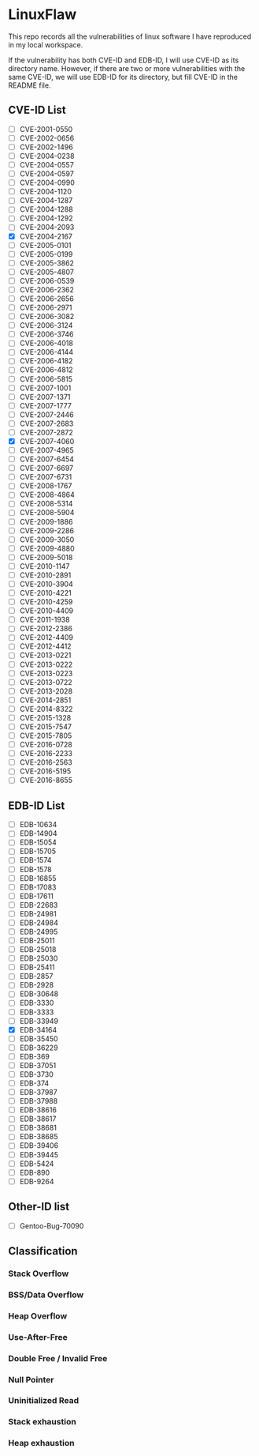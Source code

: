 # LinuxFlaw

This repo records all the vulnerabilities of linux software I have reproduced in my local workspace.

If the vulnerability has both CVE-ID and EDB-ID, I will use CVE-ID as its directory name. However, if there are two or more vulnerabilities with the same CVE-ID, we will use EDB-ID for its directory, but fill CVE-ID in the README file.

## CVE-ID List

- [ ] CVE-2001-0550
- [ ] CVE-2002-0656
- [ ] CVE-2002-1496
- [ ] CVE-2004-0238
- [ ] CVE-2004-0557
- [ ] CVE-2004-0597
- [ ] CVE-2004-0990
- [ ] CVE-2004-1120
- [ ] CVE-2004-1287
- [ ] CVE-2004-1288
- [ ] CVE-2004-1292
- [ ] CVE-2004-2093
- [x] CVE-2004-2167
- [ ] CVE-2005-0101
- [ ] CVE-2005-0199
- [ ] CVE-2005-3862
- [ ] CVE-2005-4807
- [ ] CVE-2006-0539
- [ ] CVE-2006-2362
- [ ] CVE-2006-2656
- [ ] CVE-2006-2971
- [ ] CVE-2006-3082
- [ ] CVE-2006-3124
- [ ] CVE-2006-3746
- [ ] CVE-2006-4018
- [ ] CVE-2006-4144
- [ ] CVE-2006-4182
- [ ] CVE-2006-4812
- [ ] CVE-2006-5815
- [ ] CVE-2007-1001
- [ ] CVE-2007-1371
- [ ] CVE-2007-1777
- [ ] CVE-2007-2446
- [ ] CVE-2007-2683
- [ ] CVE-2007-2872
- [x] CVE-2007-4060
- [ ] CVE-2007-4965
- [ ] CVE-2007-6454
- [ ] CVE-2007-6697
- [ ] CVE-2007-6731
- [ ] CVE-2008-1767
- [ ] CVE-2008-4864
- [ ] CVE-2008-5314
- [ ] CVE-2008-5904
- [ ] CVE-2009-1886
- [ ] CVE-2009-2286
- [ ] CVE-2009-3050
- [ ] CVE-2009-4880
- [ ] CVE-2009-5018
- [ ] CVE-2010-1147
- [ ] CVE-2010-2891
- [ ] CVE-2010-3904
- [ ] CVE-2010-4221
- [ ] CVE-2010-4259
- [ ] CVE-2010-4409
- [ ] CVE-2011-1938
- [ ] CVE-2012-2386
- [ ] CVE-2012-4409
- [ ] CVE-2012-4412
- [ ] CVE-2013-0221
- [ ] CVE-2013-0222
- [ ] CVE-2013-0223
- [ ] CVE-2013-0722
- [ ] CVE-2013-2028
- [ ] CVE-2014-2851
- [ ] CVE-2014-8322
- [ ] CVE-2015-1328
- [ ] CVE-2015-7547
- [ ] CVE-2015-7805
- [ ] CVE-2016-0728
- [ ] CVE-2016-2233
- [ ] CVE-2016-2563
- [ ] CVE-2016-5195
- [ ] CVE-2016-8655

## EDB-ID List

- [ ] EDB-10634
- [ ] EDB-14904
- [ ] EDB-15054
- [ ] EDB-15705
- [ ] EDB-1574
- [ ] EDB-1578
- [ ] EDB-16855
- [ ] EDB-17083
- [ ] EDB-17611
- [ ] EDB-22683
- [ ] EDB-24981
- [ ] EDB-24984
- [ ] EDB-24995
- [ ] EDB-25011
- [ ] EDB-25018
- [ ] EDB-25030
- [ ] EDB-25411
- [ ] EDB-2857
- [ ] EDB-2928
- [ ] EDB-30648
- [ ] EDB-3330
- [ ] EDB-3333
- [ ] EDB-33949
- [x] EDB-34164
- [ ] EDB-35450
- [ ] EDB-36229
- [ ] EDB-369
- [ ] EDB-37051
- [ ] EDB-3730
- [ ] EDB-374
- [ ] EDB-37987
- [ ] EDB-37988
- [ ] EDB-38616
- [ ] EDB-38617
- [ ] EDB-38681
- [ ] EDB-38685
- [ ] EDB-39406
- [ ] EDB-39445
- [ ] EDB-5424
- [ ] EDB-890
- [ ] EDB-9264

## Other-ID list

- [ ] Gentoo-Bug-70090

## Classification

### Stack Overflow

### BSS/Data Overflow

### Heap Overflow

### Use-After-Free

### Double Free / Invalid Free

### Null Pointer

### Uninitialized Read

### Stack exhaustion

### Heap exhaustion
